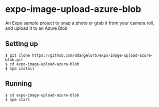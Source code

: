 # expo-image-upload-azure-blob
An Expo sample project to snap a photo or grab it from your camera roll, and upload it to an Azure Blob

## Setting up

    $ git clone https://github.com/ddangelorb/expo-image-upload-azure-blob.git
    $ cd expo-image-upload-azure-blob
    $ npm install

## Running

    $ cd expo-image-upload-azure-blob
    $ npm start

